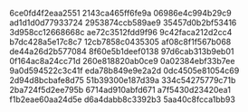 6ce0fd4f2eaa2551
2143ca465ff6fe9a
06986e4c994b29c9
ad1d1d0d77933724
2953874ccb589ae9
35457d0b2bf53416
3d958cc12668668c
ae72c3512fdd9f96
9c42faca212d2cc4
b7dc428a5e17c8c7
12cb7858c0435305
af08c8f1f567b068
de44a26d2b577084
8f60e5b1deef0138
97d6cab313b9eb01
0f164ac8a24cc71d
260e818820ab0ce9
0a02384ebf33b7ee
9a0d594522c3c41f
eda78b849e9e2a2d
0dc4505e81054c69
2d94d8bcbafe8d75
51b39300e187d39a
334c54275779c71b
2ba724f5d2ee795b
6714ad910abfd671
a7f5430d23420ea1
f1b2eae60aa24d5e
d6a4dabb8c3392b3
5aa40c8fcca1bb93
